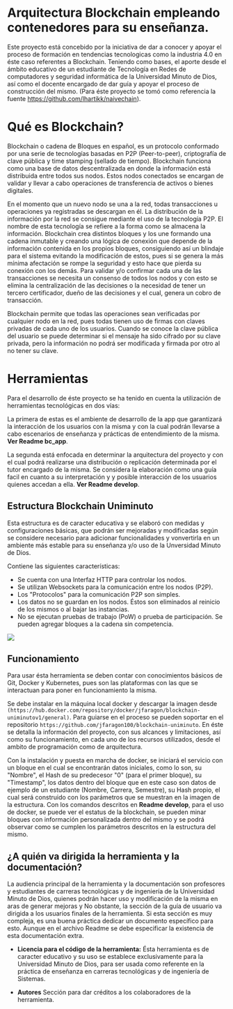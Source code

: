 # Arquitectura Blockchain empleando contenedores para su enseñanza.

Este proyecto está concebido por la iniciativa de dar a conocer y apoyar  el proceso de formación en tendencias tecnologicas como la industria 4.0 en éste caso referentes a Blockchain. Teniendo como bases, el aporte desde el ámbito educativo de un estudiante de Tecnología en Redes de computadores y seguridad informática de la Universidad Minuto de Dios, así como el docente encargado de dar guía y apoyar el proceso de construcción del mismo. (Para éste proyecto se tomó como referencia la fuente https://github.com/lhartikk/naivechain).

# Qué es Blockchain?

Blockchain o cadena de Bloques en español, es un protocolo conformado    por una serie de tecnologías basadas en P2P (Peer-to-peer),    criptografía de clave pública y time stamping (sellado de tiempo).    Blockchain funciona como una base de datos descentralizada en donde    la información está distribuida entre todos sus nodos. Estos nodos    conectados se encargan de validar y llevar a cabo operaciones de    transferencia de activos o bienes digitales.

En el momento que un nuevo nodo se una a la red, todas transacciones u operaciones ya registradas se descargan en él. La distribución de la información por la red se consigue mediante el uso de la tecnología P2P. El nombre de esta tecnología se refiere a la forma como se almacena la información. Blockchain crea distintos bloques y los une formando una cadena inmutable y creando una lógica de conexión que depende de la información contenida en los propios bloques, consiguiendo así un blindaje para el sistema evitando la modificación de estos, pues si se genera la más mínima afectación se rompe la seguridad y esto hace que pierda su conexión con los demás. Para validar y/o confirmar cada una de las transacciones se necesita un consenso de todos los nodos y con esto se elimina la centralización de las decisiones o la necesidad de tener un tercero certificador, dueño de las decisiones y el cual, genera un cobro de transacción.

Blockchain permite que todas las operaciones sean verificadas por cualquier nodo en la red, pues todas tienen uso de firmas con claves privadas de cada uno de los usuarios. Cuando se conoce la clave pública del usuario se puede determinar si el mensaje ha sido cifrado por su clave privada, pero la información no podrá ser modificada y firmada por otro al no tener su clave.

# Herramientas

Para el desarrollo de éste proyecto se ha tenido en cuenta la utilización de herramientas tecnológicas en dos vías:

La primera de estas es el ambiente de desarrollo de la app que garantizará la interacción de los usuarios con la misma y con la cual podrán llevarse a cabo escenarios de enseñanza y prácticas de entendimiento de la misma. **Ver Readme bc_app**. 

La segunda está enfocada en determinar la arquitectura del proyecto y con el cual podrá realizarse una distribución o replicación determinada por el tutor encargado de la misma. Se considera la elaboración como una guía facil en cuanto a su interpretación y y posible interacción de los usuarios quienes accedan a ella.  **Ver Readme develop**. 


## Estructura Blockchain Uniminuto

Esta estructura es de caracter educativa y se elaboró con medidas y configuraciones básicas, que podrán ser mejoradas y modificadas según se considere necesario para adicionar funcionalidades y vonvertirla en un ambiente más estable para su enseñanza y/o uso de la Unversidad Minuto de Dios.

Contiene las siguientes características:
 
- Se cuenta con una Interfaz HTTP para controlar los nodos.
- Se utilizan  Websockets para la comunicación entre los nodos (P2P).
- Los "Protocolos" para la comunicación P2P son simples.
- Los datos no se guardan en los nodos. Éstos son eliminados al reinicio de los mismos o al bajar las instancias.
- No se ejecutan pruebas de trabajo (PoW) o prueba de participación. Se pueden agregar bloques a la cadena sin competencia.

![](https://documents.app.lucidchart.com/documents/a6c09840-c139-463f-aac6-53d3c2346ab0/pages/fLIdogm_myHX?a=1976&x=86&y=1790&w=1168&h=646&store=1&accept=image%2F*&auth=LCA%20fbcec49ed87d642dc61a6f3a1de5ac1b76a27110-ts%3D1589770150)
## Funcionamiento

Para usar ésta herramienta se deben contar con conocimientos básicos de Git, Docker y Kubernetes, pues son las plataformas con las que se interactuan para poner en funcionamiento la misma.

Se debe instalar en la máquina local docker y descargar la imagen desde `(https://hub.docker.com/repository/docker/jfaragon/blockchain-uniminutov1/general)`. Para guiarse en el proceso se pueden soportar en el repositorio `https://github.com/jfaragon100/blockchain-uniminuto`. En éste se detalla la información del proyecto, con sus alcances y limitaciones, así como su funcionamiento, en cada uno de los recursos utilizados, desde el ambito de programación como de arquitectura.

Con la instalación y puesta en marcha de docker, se iniciará el servicio con un bloque en el cual se encontrarán datos iniciales, como lo son, su "Nombre", el Hash de su predecesor "0" (para el primer bloque), su "Timestamp", los datos dentro del bloque que en este caso son datos de ejemplo de un estudiante (Nombre, Carrera, Semestre), su Hash propio, el cual será construido con los parámetros que se muestran en la imagen de la estructura.
Con los comandos descritos en **Readme develop**, para el uso de docker, se puede ver el estatus de la blockchain, se pueden minar bloques con información personalizada dentro del mismo y se podrá observar como se cumplen los parámetros descritos en la estructura del mismo.

    
## ¿A quién va dirigida la herramienta y la documentación?

La audiencia principal de la herramienta y la documentación son profesores y estudiantes de carreras tecnológicas y de ingeniería de la Universidad Minuto de Dios, quienes podrán hacer uso y modificación de la misma en aras de generar mejoras y  No obstante, la sección de la guía de usuario va dirigida a los usuarios finales de la herramienta. Si esta sección es muy compleja, es una buena práctica dedicar un documento específico para esto. Aunque en el archivo Readme se debe especificar la existencia de esta documentación extra.

    
-   **Licencia para el código de la herramienta:** Ésta herramienta es de caracter educativo y su uso se establece exclusivamente para la Universidad Minuto de Dios, para ser usada como referente en la práctica de enseñanza en carreras tecnológicas y de ingeniería de Sistemas.

-   **Autores** Sección para dar créditos a los colaboradores de la herramienta.
<!--stackedit_data:
eyJoaXN0b3J5IjpbNzEyNDE0NTE3LC01MzU3ODYyNDUsNTM5ND
EzNzMyLC0xNzgwNTQwNDA4LDE2MjU0MTg4NjQsLTE5ODY0NjEy
NzEsLTI4MzI0MTU5OCwtMzA4MjM4NTQ2LC02OTAwNjc4LC00MT
czMjE3MDMsLTE3MDAxNzY1MTcsMTAzNTUxNTYyNl19
-->